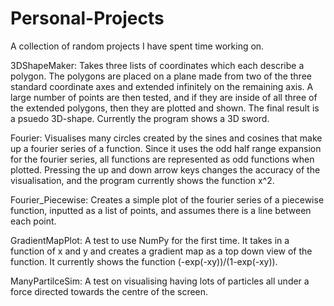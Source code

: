 # Personal-Projects
A collection of random projects I have spent time working on.

3DShapeMaker: Takes three lists of coordinates which each describe a polygon. The polygons are placed on a plane made from two of the three standard coordinate axes and extended infinitely on the remaining axis. A large number of points are then tested, and if they are inside of all three of the extended polygons, then they are plotted and shown. The final result is a psuedo 3D-shape. Currently the program shows a 3D sword.

Fourier: Visualises many circles created by the sines and cosines that make up a fourier series of a function. Since it uses the odd half range expansion for the fourier series, all functions are represented as odd functions when plotted. Pressing the up and down arrow keys changes the accuracy of the visualisation, and the program currently shows the function x^2.

Fourier_Piecewise: Creates a simple plot of the fourier series of a piecewise function, inputted as a list of points, and assumes there is a line between each point.

GradientMapPlot: A test to use NumPy for the first time. It takes in a function of x and y and creates a gradient map as a top down view of the function. It currently shows the function (-exp(-xy))/(1-exp(-xy)).

ManyPartilceSim: A test on visualising having lots of particles all under a force directed towards the centre of the screen.
